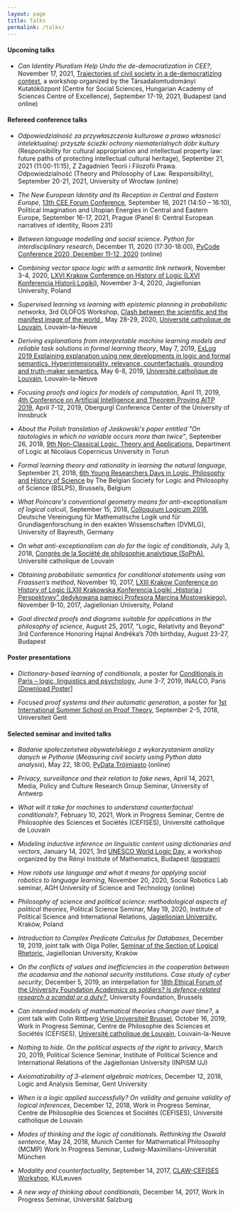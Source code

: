 ```yaml
---
layout: page
title: Talks
permalink: /talks/
---
```


#### Upcoming talks



- _Can Identity Pluralism Help Undo the de-democratization in CEE?_, November 17, 2021, [Trajectories of civil society in a de-democratizing context](https://www.facebook.com/events/4837275459657206), a workshop organized by the Társadalomtudományi Kutatóközpont (Centre for Social Sciences, Hungarian Academy of Sciences Centre of Excellence), September 17-19, 2021, Budapest (and online)  


#### Refereed conference talks

- _Odpowiedzialność za przywłaszczenia kulturowe a prawo własności intelektualnej: przyszłe ścieżki ochrony niematerialnych dóbr kultury_ (Responsibility for cultural appropriation and intellectual property law: future paths of protecting intellectual cultural heritage), September 21, 2021 (11:00-11:15), Z Zagadnień Teorii i Filozofii Prawa. Odpowiedzialność (Theory and Philosophy of Law. Responsibility), September 20-21, 2021, University of Wrocław (online)

- _The New European Identity and Its Reception in Central and Eastern Europe_, [13th CEE Forum Conference](http://www.cee-forum.org/forum_2021_prague), September 16, 2021 (14:50 – 16:10), Political Imagination and Utopian Energies in Central and Eastern Europe, September 16-17, 2021, Prague (Panel 6: Central European narratives of identity, Room 231)

- _Between language modelling and social science. Python for interdisciplinary research_, December 11, 2020 (17:30-18:00), [PyCode Conference 2020, December 11-12, 2020](https://pycode-conference.org/) (online)  

- _Combining vector space logic with a semantic link network_, November 3-4, 2020, [LXVI Krakow Conference on History of Logic (LXVI Konferencja Historii Logiki)](https://filozofia.uj.edu.pl/khl), November 3-4, 2020, Jagiellonian University, Poland

- _Supervised learning vs learning with epistemic planning in probabilistic networks_, 3rd OLOFOS Workshop, [Clash between the scientific and the manifest image of the world ](https://clash.sciencesconf.org/), May 28-29, 2020, [Université catholique de Louvain](https://uclouvain.be/fr/index.html), Louvain-la-Neuve 

- _Deriving explanations from interpretable machine learning models and reliable task solutions in formal learning theory_, May 7, 2019, [ExLog 2019 Explaining explanation using new developments in logic and formal semantics. Hyperintensionality, relevance, counterfactuals, grounding and truth-maker semantics](https://sites.google.com/view/exlog2019), May 6-8, 2019, [Université catholique de Louvain](https://uclouvain.be/fr/index.html), Louvain-la-Neuve

- _Focusing proofs and logics for models of computation_, April 11, 2019, [4th Conference on Artificial Intelligence and Theorem Proving AITP 2019](http://aitp-conference.org/2019/), April 7-12, 2019, Obergurgl Conference Center of the University of Innsbruck

- _About the Polish translation of Jaśkowski's paper entitled "On tautologies in which no variable occurs more than twice"_, September 26, 2018, [9th Non-Classical Logic. Theory and Applications](http://ncl.umk.pl/LNK18/lnk18_en.html), Department of Logic at Nicolaus Copernicus University in Toruń

- _Formal learning theory and rationality in learning the natural language_, September 21, 2018, [6th Young Researchers Days in Logic, Philosophy and History of Science](http://www.bslps.be/YRD6.html) by The Belgian Society for Logic and Philosophy of Science (BSLPS), Brussels, Belgium

- _What Poincare's conventional geometry means for anti-exceptionalism of logical calculi_, September 15, 2018, [Colloquium Logicum 2018](https://www.cl2018.uni-bayreuth.de/en/), Deutsche Vereinigung für Mathematische Logik und für Grundlagenforschung in den exakten Wissenschaften (DVMLG), University of Bayreuth, Germany  

- _On what anti-exceptionalism can do for the logic of conditionals_, July 3, 2018, [Congrès de la Société de philosophie analytique (SoPhA)](https://sopha2018.sciencesconf.org/), Université catholique de Louvain  

- _Obtaining probabilistic semantics for conditional statements using van Fraassen’s method_, November 10, 2017, [LXIII Krakow Conference on History of Logic (LXIII Krakowska Konferencja Logiki „Historia i Perspektywy” dedykowana pamięci Profesora Marcina Mostowskiego)](https://filozofia.uj.edu.pl/khl), November 9-10, 2017, Jagiellonian University, Poland  

- _Goal directed proofs and diagrams suitable for applications in the philosophy of science_, August 25, 2017, "Logic, Relativity and Beyond" 3rd Conference Honoring Hajnal Andréka’s 70th birthday, August 23-27, Budapest  


#### Poster presentations

- _Dictionary-based learning of conditionals_, a poster for [Conditionals in Paris – logic, linguistics and psychology](https://conditionals19.sciencesconf.org/), June 3-7, 2019, INALCO, Paris [ [Download Poster] ](/papers/190602ASAMONEK.pdf)

- _Focused proof systems and their automatic generation_, a poster for [1st International Summer School on Proof Theory](http://www.proofsociety.org/2018/05/05/summer-school-on-proof-theory/), September 2-5, 2018, Universiteit Gent


#### Selected seminar and invited talks

- _Badanie społeczeństwa obywatelskiego z wykorzystaniem analizy danych w Pythonie_ (_Measuring civil society using Python data analysis_), May 22, 18:00, [PyData Trójmiasto](https://www.meetup.com/pl-PL/PyData-Trojmiasto/events/278024936/) (online)

- _Privacy, surveillance and their relation to fake news_, April 14, 2021, Media, Policy and Culture Research Group Seminar, University of Antwerp  

- _What will it take for machines to understand counterfactual conditionals?_, February 10, 2021, Work in Progress Seminar, Centre de Philosophie des Sciences et Sociétés (CEFISES), Université catholique de Louvain

- _Modeling inductive inference on linguistic content using dictionaries and vectors_, January 14, 2021, 3rd [UNESCO World Logic Day](http://www.wld.cipsh.international/index.html), a workshop organized by the Rényi Institute of Mathematics, Budapest  [(program)](https://conferences.renyi.hu/wld3)  

- _How robots use language and what it means for applying social robotics to language learning_, November 20, 2020, Social Robotics Lab seminar, AGH University of Science and Technology (online)

- _Philosophy of science and political science: methodological aspects of political theories_, Political Science Seminar, May 19, 2020, Institute of Political Science and International Relations, [Jagiellonian University](https://www.uj.edu.pl/), Kraków, Poland

- _Introduction to Complex Predicate Calculus for Databases_, December 19, 2019, joint talk with Olga Poller, [Seminar of the Section of Logical Rhetoric](https://filozofia.uj.edu.pl/pl_PL/pracownia-retoryki-logicznej/-/journal_content/56_INSTANCE_6gNtJ8CgcOC1/4371778/144142737), Jagiellonian University, Kraków

- _On the conflicts of values and inefficiencies in the cooperation between the academia and the national security institutions. Case study of cyber security_, December 5, 2019, an interpellation for [18th Ethical Forum of the University Foundation _Academics as soldiers? Is defence-related research a scandal or a duty?_](http://www.ethicalforum.be/downloads/2019), University Foundation, Brussels  

- _Can intended models of mathematical theories change over time?_, a joint talk with Colin Rittberg [Vrije Universiteit Brussel](https://cris.vub.be/en/persons/colin-jakob-rittberg(b0bc2ff1-4b71-47a2-941b-bd97d9cf4144).html), October 16, 2019, Work in Progress Seminar, Centre de Philosophie des Sciences et Sociétés (CEFISES), [Université catholique de Louvain](https://uclouvain.be/fr/index.html), Louvain-la-Neuve

- _Nothing to hide. On the political aspects of the right to privacy_, March 20, 2019, Political Science Seminar, Institute of Political Science and International Relations of the Jagiellonian University (INPiSM UJ)

- _Axiomatizability of 3-element algebraic matrices_, December 12, 2018, Logic and Analysis Seminar, Gent University

- _When is a logic applied successfully? On validity and genuine validity of logical inferences_, December 12, 2018, Work in Progress Seminar, Centre de Philosophie des Sciences et Sociétés (CEFISES), Université catholique de Louvain

- _Modes of thinking and the logic of conditionals. Rethinking the Oswald sentence_, May 24, 2018, Munich Center for Mathematical Philosophy (MCMP) Work In Progress Seminar, Ludwig-Maximilians-Universität München  

- _Modality and counterfactuality_, September 14, 2017, [CLAW-CEFISES Workshop](https://hiw.kuleuven.be/clps/events/agenda/claw-cefises-workshop), KULeuven

- _A new way of thinking about conditionals_, December 14, 2017, Work In Progress Seminar, Universität Salzburg

